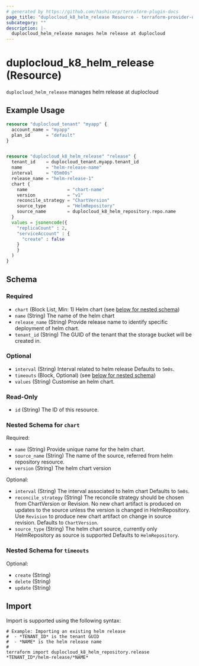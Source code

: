 ```yaml
---
# generated by https://github.com/hashicorp/terraform-plugin-docs
page_title: "duplocloud_k8_helm_release Resource - terraform-provider-duplocloud"
subcategory: ""
description: |-
  duplocloud_helm_release manages helm release at duplocloud
---
```


# duplocloud_k8_helm_release (Resource)

`duplocloud_helm_release` manages helm release at duplocloud

## Example Usage

```terraform
resource "duplocloud_tenant" "myapp" {
  account_name = "myapp"
  plan_id      = "default"
}


resource "duplocloud_k8_helm_release" "release" {
  tenant_id    = duplocloud_tenant.myapp.tenant_id
  name         = "helm-release-name"
  interval     = "05m00s"
  release_name = "helm-release-1"
  chart {
    name               = "chart-name"
    version            = "v1"
    reconcile_strategy = "ChartVersion"
    source_type        = "HelmRepository"
    source_name        = duplocloud_k8_helm_repository.repo.name
  }
  values = jsonencode({
    "replicaCount" : 2,
    "serviceAccount" : {
      "create" : false
    }
    }
  )
}
```

<!-- schema generated by tfplugindocs -->
## Schema

### Required

- `chart` (Block List, Min: 1) Helm chart (see [below for nested schema](#nestedblock--chart))
- `name` (String) The name of the helm chart
- `release_name` (String) Provide release name to identify specific deployment of helm chart.
- `tenant_id` (String) The GUID of the tenant that the storage bucket will be created in.

### Optional

- `interval` (String) Interval related to helm release Defaults to `5m0s`.
- `timeouts` (Block, Optional) (see [below for nested schema](#nestedblock--timeouts))
- `values` (String) Customise an helm chart.

### Read-Only

- `id` (String) The ID of this resource.

<a id="nestedblock--chart"></a>
### Nested Schema for `chart`

Required:

- `name` (String) Provide unique name for the helm chart.
- `source_name` (String) The name of the source, referred from helm repository resource.
- `version` (String) The helm chart version

Optional:

- `interval` (String) The interval associated to helm chart Defaults to `5m0s`.
- `reconcile_strategy` (String) The reconcile strategy should be chosen from ChartVersion or Revision. No new chart artifact is produced on updates to the source unless the version is changed in HelmRepository. Use `Revision` to produce new chart artifact on change in source revision. Defaults to `ChartVersion`.
- `source_type` (String) The helm chart source, currently only HelmRepository as source is supported Defaults to `HelmRepository`.


<a id="nestedblock--timeouts"></a>
### Nested Schema for `timeouts`

Optional:

- `create` (String)
- `delete` (String)
- `update` (String)

## Import

Import is supported using the following syntax:

```shell
# Example: Importing an existing helm release
#  - *TENANT_ID* is the tenant GUID
#  - *NAME* is the helm release name
#
terraform import duplocloud_k8_helm_repository.release *TENANT_ID*/helm-release/*NAME*
```
